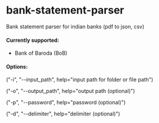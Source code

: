 # bank-statement-parser
Bank statement parser for indian banks (pdf to json, csv)


#### Currently supported:

- Bank of Baroda (BoB)



#### Options:

("-i", "--input_path", help="input path for folder or file path")

("-o", "--output_path", help="output path (optional)")

("-p", "--password", help="password (optional)")

("-d", "--delimiter", help="delimiter (optional)")
